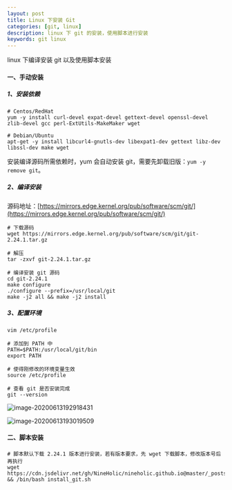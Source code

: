```yaml
---
layout: post
title: Linux 下安装 Git 
categories: [git, linux]
description: linux 下 git 的安装，使用脚本进行安装
keywords: git linux
---
```


linux 下编译安装 git 以及使用脚本安装

#### 一、手动安装

##### 1、安装依赖

```shell
# Centos/RedHat
yum -y install curl-devel expat-devel gettext-devel openssl-devel zlib-devel gcc perl-ExtUtils-MakeMaker wget

# Debian/Ubuntu
apt-get -y install libcurl4-gnutls-dev libexpat1-dev gettext libz-dev libssl-dev make wget
```

安装编译源码所需依赖时，yum 会自动安装 git，需要先卸载旧版：`yum -y remove git`。

##### 2、编译安装

源码地址：[https://mirrors.edge.kernel.org/pub/software/scm/git/](https://mirrors.edge.kernel.org/pub/software/scm/git/)

```shell
# 下载源码
wget https://mirrors.edge.kernel.org/pub/software/scm/git/git-2.24.1.tar.gz

# 解压
tar -zxvf git-2.24.1.tar.gz

# 编译安装 git 源码
cd git-2.24.1
make configure
./configure --prefix=/usr/local/git
make -j2 all && make -j2 install
```

##### 3、配置环境

```shell
vim /etc/profile

# 添加到 PATH 中
PATH=$PATH:/usr/local/git/bin
export PATH

# 使得刚修改的环境变量生效
source /etc/profile

# 查看 git 是否安装完成
git --version
```

![image-20200613192918431](https://gitee.com/NineHolic/cloudimage/raw/master/git/image-20200613192918431.png)

![image-20200613193019509](https://gitee.com/NineHolic/cloudimage/raw/master/git/image-20200613193019509.png)

#### 二、脚本安装

```shell
# 脚本默认下载 2.24.1 版本进行安装，若有版本要求，先 wget 下载脚本，修改版本号后再执行
wget https://cdn.jsdelivr.net/gh/NineHolic/nineholic.github.io@master/_posts/files/shell/install_git.sh && /bin/bash install_git.sh
```

